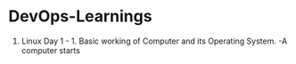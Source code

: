 # DevOps-Learnings
1. Linux
   Day 1 - 1. Basic working of Computer and its Operating System.
              -A computer starts    

